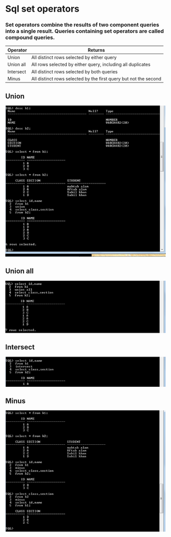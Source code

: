 # Sql set operators

### Set operators combine the results of two component queries into a single result. Queries containing set operators are called compound queries.


| Operator  | Returns |
| ------------- | ------------- |
| Union  | All distinct rows selected by either query  |
| Union all  | All rows selected by either query, including all duplicates  |
| Intersect  | All distinct rows selected by both queries  |
| Minus  | All distinct rows selected by the first query but not the second  |

## Union

![Union](union.png?raw=true)

## Union all

![Union all](union-all.png?raw=true)

## Intersect

![Intersect](intersect.png?raw=true)

## Minus

![Minus](minus.png?raw=true)

